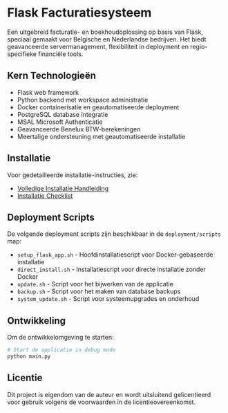 # Flask Facturatiesysteem

Een uitgebreid facturatie- en boekhoudoplossing op basis van Flask, speciaal gemaakt voor Belgische en Nederlandse bedrijven. Het biedt geavanceerde servermanagement, flexibiliteit in deployment en regio-specifieke financiële tools.

## Kern Technologieën

- Flask web framework
- Python backend met workspace administratie
- Docker containerisatie en geautomatiseerde deployment
- PostgreSQL database integratie
- MSAL Microsoft Authenticatie
- Geavanceerde Benelux BTW-berekeningen
- Meertalige ondersteuning met geautomatiseerde installatie

## Installatie

Voor gedetailleerde installatie-instructies, zie:
- [Volledige Installatie Handleiding](deployment/README.md)
- [Installatie Checklist](deployment/INSTALLATIE_CHECKLIST.md)

## Deployment Scripts

De volgende deployment scripts zijn beschikbaar in de `deployment/scripts` map:

- `setup_flask_app.sh` - Hoofdinstallatiescript voor Docker-gebaseerde installatie
- `direct_install.sh` - Installatiescript voor directe installatie zonder Docker
- `update.sh` - Script voor het bijwerken van de applicatie
- `backup.sh` - Script voor het maken van database backups
- `system_update.sh` - Script voor systeemupgrades en onderhoud

## Ontwikkeling

Om de ontwikkelomgeving te starten:

```bash
# Start de applicatie in debug mode
python main.py
```

## Licentie

Dit project is eigendom van de auteur en wordt uitsluitend gelicentieerd voor gebruik volgens de voorwaarden in de licentieovereenkomst.
